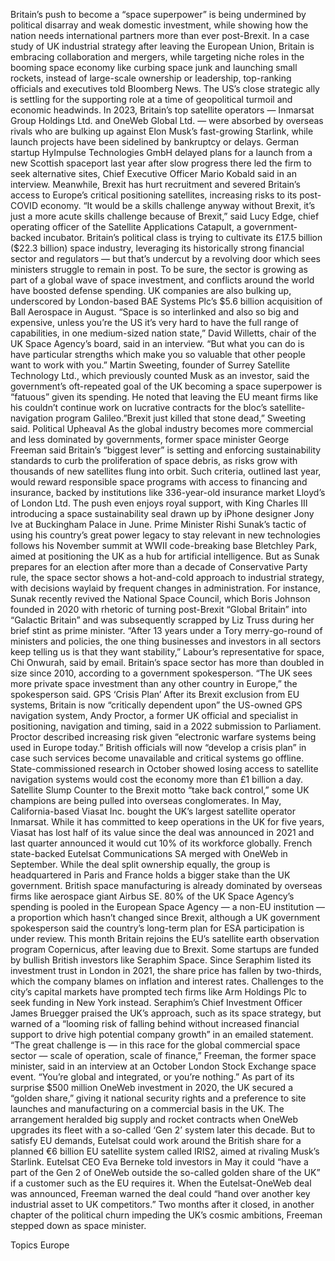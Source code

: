 Britain’s push to become a “space superpower” is being undermined by political disarray and weak domestic investment, while showing how the nation needs international partners more than ever post-Brexit.
In a case study of UK industrial strategy after leaving the European Union, Britain is embracing collaboration and mergers, while targeting niche roles in the booming space economy like curbing space junk and launching small rockets, instead of large-scale ownership or leadership, top-ranking officials and executives told Bloomberg News.
The US’s close strategic ally is settling for the supporting role at a time of geopolitical turmoil and economic headwinds. In 2023, Britain’s top satellite operators — Inmarsat Group Holdings Ltd. and OneWeb Global Ltd. — were absorbed by overseas rivals who are bulking up against Elon Musk’s fast-growing Starlink, while launch projects have been sidelined by bankruptcy or delays. German startup HyImpulse Technologies GmbH delayed plans for a launch from a new Scottish spaceport last year after slow progress there led the firm to seek alternative sites, Chief Executive Officer Mario Kobald said in an interview.
Meanwhile, Brexit has hurt recruitment and severed Britain’s access to Europe’s critical positioning satellites, increasing risks to its post-COVID economy.
“It would be a skills challenge anyway without Brexit, it’s just a more acute skills challenge because of Brexit,” said Lucy Edge, chief operating officer of the Satellite Applications Catapult, a government-backed incubator.
Britain’s political class is trying to cultivate its £17.5 billion ($22.3 billion) space industry, leveraging its historically strong financial sector and regulators — but that’s undercut by a revolving door which sees ministers struggle to remain in post.
To be sure, the sector is growing as part of a global wave of space investment, and conflicts around the world have boosted defense spending. UK companies are also bulking up, underscored by London-based BAE Systems Plc’s $5.6 billion acquisition of Ball Aerospace in August.
“Space is so interlinked and also so big and expensive, unless you’re the US it’s very hard to have the full range of capabilities, in one medium-sized nation state,” David Willetts, chair of the UK Space Agency’s board, said in an interview. “But what you can do is have particular strengths which make you so valuable that other people want to work with you.”
Martin Sweeting, founder of Surrey Satellite Technology Ltd., which previously counted Musk as an investor, said the government’s oft-repeated goal of the UK becoming a space superpower is “fatuous” given its spending. He noted that leaving the EU meant firms like his couldn’t continue work on lucrative contracts for the bloc’s satellite-navigation program Galileo.”Brexit just killed that stone dead,” Sweeting said.
Political Upheaval
As the global industry becomes more commercial and less dominated by governments, former space minister George Freeman said Britain’s “biggest lever” is setting and enforcing sustainability standards to curb the proliferation of space debris, as risks grow with thousands of new satellites flung into orbit.
Such criteria, outlined last year, would reward responsible space programs with access to financing and insurance, backed by institutions like 336-year-old insurance market Lloyd’s of London Ltd. The push even enjoys royal support, with King Charles III introducing a space sustainability seal drawn up by iPhone designer Jony Ive at Buckingham Palace in June.
Prime Minister Rishi Sunak’s tactic of using his country’s great power legacy to stay relevant in new technologies follows his November summit at WWII code-breaking base Bletchley Park, aimed at positioning the UK as a hub for artificial intelligence.
But as Sunak prepares for an election after more than a decade of Conservative Party rule, the space sector shows a hot-and-cold approach to industrial strategy, with decisions waylaid by frequent changes in administration. For instance, Sunak recently revived the National Space Council, which Boris Johnson founded in 2020 with rhetoric of turning post-Brexit “Global Britain” into “Galactic Britain” and was subsequently scrapped by Liz Truss during her brief stint as prime minister.
“After 13 years under a Tory merry-go-round of ministers and policies, the one thing businesses and investors in all sectors keep telling us is that they want stability,” Labour’s representative for space, Chi Onwurah, said by email.
Britain’s space sector has more than doubled in size since 2010, according to a government spokesperson. “The UK sees more private space investment than any other country in Europe,” the spokesperson said.
GPS ‘Crisis Plan’
After its Brexit exclusion from EU systems, Britain is now “critically dependent upon” the US-owned GPS navigation system, Andy Proctor, a former UK official and specialist in positioning, navigation and timing, said in a 2022 submission to Parliament. Proctor described increasing risk given “electronic warfare systems being used in Europe today.”
British officials will now “develop a crisis plan” in case such services become unavailable and critical systems go offline. State-commissioned research in October showed losing access to satellite navigation systems would cost the economy more than £1 billion a day.
Satellite Slump
Counter to the Brexit motto “take back control,” some UK champions are being pulled into overseas conglomerates.
In May, California-based Viasat Inc. bought the UK’s largest satellite operator Inmarsat. While it has committed to keep operations in the UK for five years, Viasat has lost half of its value since the deal was announced in 2021 and last quarter announced it would cut 10% of its workforce globally.
French state-backed Eutelsat Communications SA merged with OneWeb in September. While the deal split ownership equally, the group is headquartered in Paris and France holds a bigger stake than the UK government.
British space manufacturing is already dominated by overseas firms like aerospace giant Airbus SE. 80% of the UK Space Agency’s spending is pooled in the European Space Agency — a non-EU institution — a proportion which hasn’t changed since Brexit, although a UK government spokesperson said the country’s long-term plan for ESA participation is under review. This month Britain rejoins the EU’s satellite earth observation program Copernicus, after leaving due to Brexit.
Some startups are funded by bullish British investors like Seraphim Space. Since Seraphim listed its investment trust in London in 2021, the share price has fallen by two-thirds, which the company blames on inflation and interest rates. Challenges to the city’s capital markets have prompted tech firms like Arm Holdings Plc to seek funding in New York instead.
Seraphim’s Chief Investment Officer James Bruegger praised the UK’s approach, such as its space strategy, but warned of a “looming risk of falling behind without increased financial support to drive high potential company growth” in an emailed statement.
“The great challenge is — in this race for the global commercial space sector — scale of operation, scale of finance,” Freeman, the former space minister, said in an interview at an October London Stock Exchange space event. “You’re global and integrated, or you’re nothing.”
As part of its surprise $500 million OneWeb investment in 2020, the UK secured a “golden share,” giving it national security rights and a preference to site launches and manufacturing on a commercial basis in the UK. The arrangement heralded big supply and rocket contracts when OneWeb upgrades its fleet with a so-called ‘Gen 2’ system later this decade. But to satisfy EU demands, Eutelsat could work around the British share for a planned €6 billion EU satellite system called IRIS2, aimed at rivaling Musk’s Starlink.
Eutelsat CEO Eva Berneke told investors in May it could “have a part of the Gen 2 of OneWeb outside the so-called golden share of the UK” if a customer such as the EU requires it.
When the Eutelsat-OneWeb deal was announced, Freeman warned the deal could “hand over another key industrial asset to UK competitors.”
Two months after it closed, in another chapter of the political churn impeding the UK’s cosmic ambitions, Freeman stepped down as space minister.

Topics
Europe
